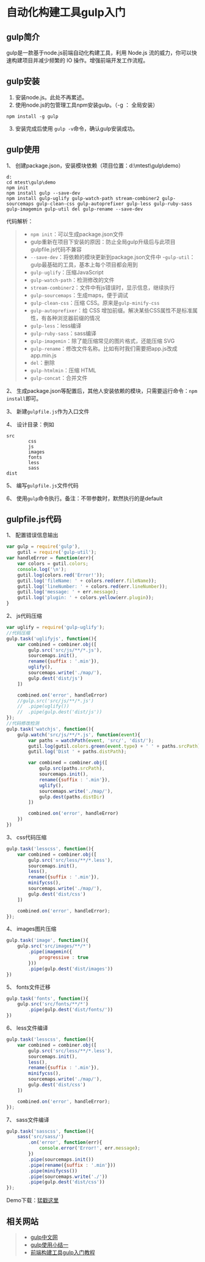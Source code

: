 # 自动化构建工具gulp入门

## gulp简介
gulp是一款基于node.js前端自动化构建工具，利用 Node.js 流的威力，你可以快速构建项目并减少频繁的 IO 操作。增强前端开发工作流程。
## gulp安装
1. 安装node.js。此处不再累述。
2. 使用node.js的包管理工具npm安装gulp。（-g ： 全局安装）
```
npm install -g gulp
```
3. 安装完成后使用 `gulp -v`命令，确认gulp安装成功。

## gulp使用
1、 创建package.json，安装模块依赖（项目位置：d:\mtest\gulp\demo）
```
d:
cd mtest\gulp\demo
npm init
npm install gulp --save-dev
npm install gulp-uglify gulp-watch-path stream-combiner2 gulp-sourcemaps gulp-clean-css gulp-autoprefixer gulp-less gulp-ruby-sass gulp-imagemin gulp-util del gulp-rename --save-dev
```
代码解析：
>- `npm init`：可以生成package.json文件
>- gulp重新在项目下安装的原因：防止全局gulp升级后与此项目gulpfile.js代码不兼容
>- `--save-dev`：将依赖的模块更新到package.json文件中
>-`gulp-util`：gulp最基础的工具，基本上每个项目都会用到
>- `gulp-uglify`：压缩JavaScript
>- `gulp-watch-path`：检测修改的文件
>- `stream-combiner2`：文件中有js错误时，显示信息，继续执行
>- `gulp-sourcemaps`：生成maps，便于调试
>- `gulp-clean-css`：压缩 CSS。原来是`gulp-minify-css`
>- `gulp-autoprefixer`：给 CSS 增加前缀。解决某些CSS属性不是标准属性，有各种浏览器前缀的情况
>- `gulp-less`：less编译
>- `gulp-ruby-sass`：sass编译
>- `gulp-imagemin`：除了能压缩常见的图片格式，还能压缩 SVG
>- `gulp-rename`：修改文件名称。比如有时我们需要把app.js改成app.min.js
>- `del`：删除
>- `gulp-htmlmin`：压缩 HTML
>- `gulp-concat`：合并文件

2、 生成package.json等配置后，其他人安装依赖的模块，只需要运行命令：`npm install`即可。

3、 新建`gulpfile.js`作为入口文件

4、 设计目录：例如
```
src
		css
		js
		images
		fonts
		less
		sass
dist
```

5、 编写`gulpfile.js`文件代码

6、 使用`gulp`命令执行。备注：不带参数时，默然执行的是default

## gulpfile.js代码
1、 配置错误信息输出
```javascript
var gulp = require('gulp'),
	gutil = require('gulp-util');
var handleError = function(err){
	var colors = gutil.colors;
	console.log('\n');
	gutil.log(colors.red('Error!'));
	gutil.log('fileName: ' + colors.red(err.fileName));
	gutil.log('lineNumber: ' + colors.red(err.lineNumber));
	gutil.log('message: ' + err.message);
	gutil.log('plugin: ' + colors.yellow(err.plugin));
}
```
2、 js代码压缩
```javascript
var uglify = require('gulp-uglify');
//代码压缩
gulp.task('uglifyjs', function(){
	var combined = combiner.obj([
		gulp.src('src/js/**/*.js'),
		sourcemaps.init(),
		rename({suffix : '.min'}),
		uglify(),
		sourcemaps.write('./map/'),
		gulp.dest('dist/js')
	])

	combined.on('error', handleError)
	//gulp.src('src/js/**/*.js')
	//	.pipe(uglify())
	//	.pipe(gulp.dest('dist/js'))
});
//代码修改检测
gulp.task('watchjs', function(){
	gulp.watch('src/js/**/*.js', function(event){
		var paths = watchPath(event, 'src/', 'dist/');
		gutil.log(gutil.colors.green(event.type) + ' ' + paths.srcPath);
		gutil.log('Dist ' + paths.distPath);

		var combined = combiner.obj([
			gulp.src(paths.srcPath),
			sourcemaps.init(),
			rename({suffix : '.min'}),
			uglify(),
			sourcemaps.write('./map/'),
			gulp.dest(paths.distDir)
		])

		combined.on('error', handleError)
	})
})
```

3、 css代码压缩
```javascript
gulp.task('lesscss', function(){
	var combined = combiner.obj([
		gulp.src('src/less/**/*.less'),
		sourcemaps.init(),
		less(),
		rename({suffix : '.min'}),
		minifycss(),
		sourcemaps.write('./map/'),
		gulp.dest('dist/css')
	])

	combined.on('error', handleError);
});
```

4、 images图片压缩
```javascript
gulp.task('image', function(){
	gulp.src('src/images/**/*')
		.pipe(imagemin({
			progressive : true
		}))
		.pipe(gulp.dest('dist/images'))
})
```

5、 fonts文件迁移
```javascript
gulp.task('fonts', function(){
	gulp.src('src/fonts/**/*')
		.pipe(gulp.dest('dist/fonts/'))
})
```

6、 less文件编译
```javascript
gulp.task('lesscss', function(){
	var combined = combiner.obj([
		gulp.src('src/less/**/*.less'),
		sourcemaps.init(),
		less(),
		rename({suffix : '.min'}),
		minifycss(),
		sourcemaps.write('./map/'),
		gulp.dest('dist/css')
	])

	combined.on('error', handleError);
});
```

7、 sass文件编译
```javascript
gulp.task('sasscss', function(){
	sass('src/sass/')
		.on('error', function(err){
			console.error('Error!', err.message);
		})
		.pipe(sourcemaps.init())
		.pipe(rename({suffix : '.min'}))
		.pipe(minifycss())
		.pipe(sourcemaps.write('./'))
		.pipe(gulp.dest('dist/css'))
});
```

Demo下载：[猛戳这里](/download/gulp.zip)

## 相关网站
>- [gulp中文网](http://www.gulpjs.com.cn/)
>- [gulp使用小结一](http://www.cnblogs.com/Darren_code/p/gulp.html)
>- [前端构建工具gulp入门教程](https://segmentfault.com/a/1190000000372547)